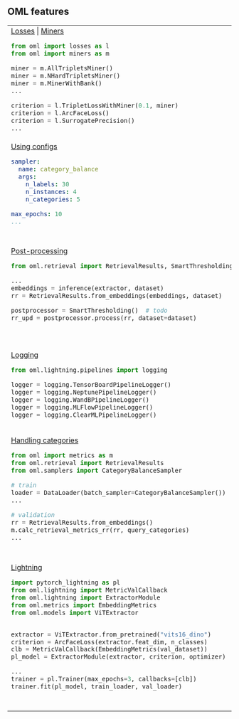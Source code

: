 ## OML features

<table style="width: 100%; border-collapse: collapse; border-spacing: 0; margin: 0; padding: 0;">
<tr>
<td style="text-align: left;">
<a href="https://open-metric-learning.readthedocs.io/en/latest/contents/losses.html"> Losses</a> |
<a href="https://open-metric-learning.readthedocs.io/en/latest/contents/miners.html"> Miners</a>

```python
from oml import losses as l
from oml import miners as m

miner = m.AllTripletsMiner()
miner = m.NHardTripletsMiner()
miner = m.MinerWithBank()
...

criterion = l.TripletLossWithMiner(0.1, miner)
criterion = l.ArcFaceLoss()
criterion = l.SurrogatePrecision()
...
```

</td>
<td style="text-align: left;">
<a href="https://open-metric-learning.readthedocs.io/en/latest/contents/samplers.html"> Samplers</a>

```python
from oml import samplers as s

sampler = s.BalanceSampler()
sampler = s.CategoryBalanceSampler()
sampler = s.DistinctCategoryBalanceSampler()
```

</td>
</tr>
<tr>
<td style="text-align: left;">
<a href="https://github.com/OML-Team/open-metric-learning/tree/main/pipelines/">Using configs</a>

```yaml
sampler:
  name: category_balance
  args:
    n_labels: 30
    n_instances: 4
    n_categories: 5

max_epochs: 10
...
```

</td>
<td style="text-align: left;">
<a href="https://github.com/OML-Team/open-metric-learning/tree/docs?tab=readme-ov-file#zoo">Models Zoo</a>

```python
from oml.models import HFWrapper, ViTExtractor
from transformers import AutoModel, AutoTokenizer
from oml.registry.transforms import get_transforms_for_pretrained

txt_model = HFWrapper(AutoModel.from_pretrained('bert-base-uncased'), 768)
tokenizer = AutoTokenizer.from_pretrained("bert-base-uncased")

img_model = ViTExtractor.from_pretrained("vits16_dino")
transforms, reader = get_transforms_for_pretrained("vits16_dino")
```

</td>
</tr>
<tr>
<td style="text-align: left;"><a href="https://open-metric-learning.readthedocs.io/en/latest/postprocessing/postprocessing/postprocessing_home.html#algorithmic-postprocessing">Post-processing</a>

```python
from oml.retrieval import RetrievalResults, SmartThresholding

...
embeddings = inference(extractor, dataset)
rr = RetrievalResults.from_embeddings(embeddings, dataset)

postprocessor = SmartThresholding()  # todo
rr_upd = postprocessor.process(rr, dataset=dataset)

```

</td>
<td style="text-align: left;">
<a href="https://open-metric-learning.readthedocs.io/en/latest/postprocessing/python_examples.html">Post-processing by NN</a> |
<a href="https://github.com/OML-Team/open-metric-learning/tree/main/pipelines/postprocessing/pairwise_postprocessing">Paper</a>

```python
from oml.models import ConcatSiamese
from oml.retrieval import PairwiseReranker
from oml.retrieval import RetrievalResults

...
embeddings = inference(extractor, dataset)
rr = RetrievalResults.from_embeddings(embeddings, dataset)

siamese = ConcatSiamese(extractor=extractor, mlp_hidden_dims=[100])
postprocessor = PairwiseReranker(top_n=3, pairwise_model=siamese)
rr_upd = postprocessor.process(rr, dataset=dataset)

```

</td>
</tr>
<tr>
<td style="text-align: left;">
<a href="https://open-metric-learning.readthedocs.io/en/latest/oml/logging.html#">Logging</a><br>

```python
from oml.lightning.pipelines import logging

logger = logging.TensorBoardPipelineLogger()
logger = logging.NeptunePipelineLogger()
logger = logging.WandBPipelineLogger()
logger = logging.MLFlowPipelineLogger()
logger = logging.ClearMLPipelineLogger()
```

</td>
<td style="text-align: left;">
<a href="https://open-metric-learning.readthedocs.io/en/latest/feature_extraction/python_examples.html#usage-with-pytorch-metric-learning">PyTorch Metric Learning</a><br>

```python
from oml.models import ViTExtractor
from pytorch_metric_learning import losses


extractor = ViTExtractor()
criterion = losses.TripletMarginLoss(0.2, "all")
...
pred = extractor(data)
criterion(pred, gts)
```

</td>
</tr>
<tr>
<td style="text-align: left;"><a href="https://open-metric-learning.readthedocs.io/en/latest/feature_extraction/python_examples.html#handling-categories">Handling categories</a>

```python
from oml import metrics as m
from oml.retrieval import RetrievalResults
from oml.samplers import CategoryBalanceSampler

# train
loader = DataLoader(batch_sampler=CategoryBalanceSampler())
...

# validation
rr = RetrievalResults.from_embeddings()
m.calc_retrieval_metrics_rr(rr, query_categories)
...
```

</td>
<td style="text-align: left;"><a href="https://open-metric-learning.readthedocs.io/en/latest/contents/metrics.html">Misc metrics</a>

```python
from oml import metrics as m
from oml.retrieval import RetrievalResults

...
embeddigs = inference(model, dataset)
rr = RetrievalResults.from_embeddings(embeddings, dataset)

m.calc_topological_metrics(embeddings, pcf_variance=(0.5,))
m.calc_fnmr_at_fmr_rr(rr, fmr_vals=(0.1,))
m.calc_retrieval_metrics_rr(
    rr, cmc_top_k=(3,5), precision_top_k=(5,), map_top_k=(5,)
)

```

</td>
</tr>
<tr>
<td style="text-align: left;">
<a href="https://open-metric-learning.readthedocs.io/en/latest/feature_extraction/python_examples.html#usage-with-pytorch-lightning">Lightning</a><br>

```python
import pytorch_lightning as pl
from oml.lightning import MetricValCallback
from oml.lightning import ExtractorModule
from oml.metrics import EmbeddingMetrics
from oml.models import ViTExtractor


extractor = ViTExtractor.from_pretrained("vits16_dino")
criterion = ArcFaceLoss(extractor.feat_dim, n_classes)
clb = MetricValCallback(EmbeddingMetrics(val_dataset))
pl_model = ExtractorModule(extractor, criterion, optimizer)

...
trainer = pl.Trainer(max_epochs=3, callbacks=[clb])
trainer.fit(pl_model, train_loader, val_loader)
```

</td>
<td style="text-align: left;">
<a href="https://open-metric-learning.readthedocs.io/en/latest/feature_extraction/python_examples.html#usage-with-pytorch-lightning">Lightning DDP</a><br>

```python
import pytorch_lightning as pl
from oml.lightning import MetricValCallback
from oml.lightning import ExtractorModuleDDP
from oml.metrics import EmbeddingMetrics
from oml.models import ViTExtractor


extractor = ViTExtractor.from_pretrained("vits16_dino")
criterion = ArcFaceLoss(extractor.feat_dim, n_classes)
metric_callback = MetricValCallback(metric=EmbeddingMetrics(val_dataset))
pl_model = ExtractorModuleDDP(
    extractor, criterion, optimizer, train_loader, val_loader
)

...
ddp_args = {"devices": 2, "strategy": DDPStrategy(), "use_distributed_sampler": False}
trainer = pl.Trainer(max_epochs=3, callbacks=[metric_callback], **ddp_args)
trainer.fit(pl_model)
```

</td>
</tr>
</table>

